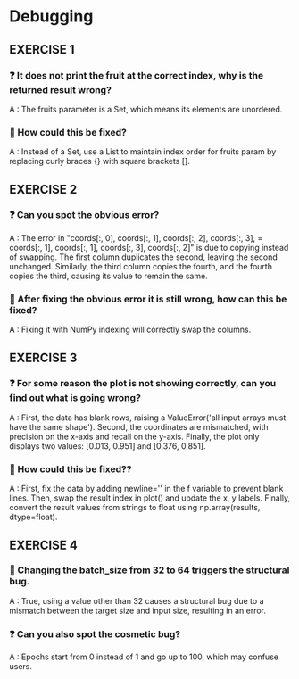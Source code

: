 # Debugging

## EXERCISE 1
### ❓ It does not print the fruit at the correct index, why is the returned result wrong?
A : The fruits parameter is a Set, which means its elements are unordered.
### 🤔 How could this be fixed?
A : Instead of a Set, use a List to maintain index order for fruits param by replacing curly braces {} with square brackets [].

## EXERCISE 2
### ❓ Can you spot the obvious error?
A : The error in "coords[:, 0], coords[:, 1], coords[:, 2], coords[:, 3], = coords[:, 1], coords[:, 1], coords[:, 3], coords[:, 2]" is due to copying instead of swapping. The first column duplicates the second, leaving the second unchanged. Similarly, the third column copies the fourth, and the fourth copies the third, causing its value to remain the same.
### 🤔 After fixing the obvious error it is still wrong, how can this be fixed?
A : Fixing it with NumPy indexing will correctly swap the columns.

## EXERCISE 3
### ❓ For some reason the plot is not showing correctly, can you find out what is going wrong?
A : First, the data has blank rows, raising a ValueError('all input arrays must have the same shape'). Second, the coordinates are mismatched, with precision on the x-axis and recall on the y-axis. Finally, the plot only displays two values: [0.013, 0.951] and [0.376, 0.851].
### 🤔 How could this be fixed??
A : First, fix the data by adding newline='' in the f variable to prevent blank lines. Then, swap the result index in plot() and update the x, y labels. Finally, convert the result values from strings to float using np.array(results, dtype=float).

## EXERCISE 4
### 🤔 Changing the batch_size from 32 to 64 triggers the structural bug.
A : True, using a value other than 32 causes a structural bug due to a mismatch between the target size and input size, resulting in an error.
### ❓ Can you also spot the cosmetic bug?
A : Epochs start from 0 instead of 1 and go up to 100, which may confuse users.
